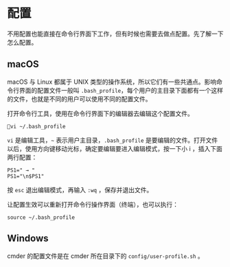 # 配置

不用配置也能直接在命令行界面下工作，但有时候也需要去做点配置。先了解一下怎么配置。

## **macOS**

macOS 与 Linux 都属于 UNIX 类型的操作系统，所以它们有一些共通点。影响命令行界面的配置文件一般叫 `.bash_profile`，每个用户的主目录下面都有一个这样的文件，也就是不同的用户可以使用不同的配置文件。

打开命令行工具，使用在命令行界面下的编辑器去编辑这个配置文件。

```
vi ~/.bash_profile
```

`vi` 是编辑工具，`~` 表示用户主目录，`.bash_profile` 是要编辑的文件。打开文件以后，使用方向键移动光标，确定要编辑要进入编辑模式，按一下小 i ，插入下面两行配置：

```
PS1=" → "
PS1="\n$PS1"
```

按 `esc` 退出编辑模式，再输入 `:wq` ，保存并退出文件。

让配置生效可以重新打开命令行操作界面（终端），也可以执行：

```
source ~/.bash_profile
```

## Windows

cmder 的配置文件是在 cmder 所在目录下的 `config/user-profile.sh` 。

